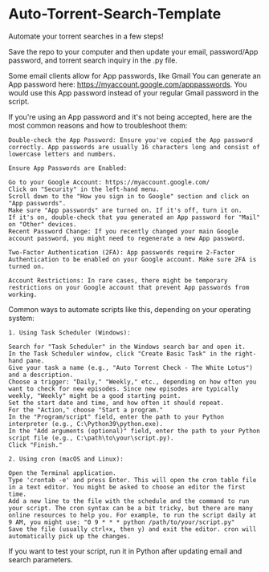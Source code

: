 # Auto-Torrent-Search-Template
 Automate your torrent searches in a few steps!

Save the repo to your computer and then update your email, password/App password, and torrent search inquiry in the .py file.

Some email clients allow for App passwords, like Gmail
 You can generate an App password here: https://myaccount.google.com/apppasswords. You would use this App password instead of your regular Gmail password in the script. 

If you're using an App password and it's not being accepted, here are the most common reasons and how to troubleshoot them:

    Double-check the App Password: Ensure you've copied the App password correctly. App passwords are usually 16 characters long and consist of lowercase letters and numbers.

    Ensure App Passwords are Enabled:

    Go to your Google Account: https://myaccount.google.com/
    Click on "Security" in the left-hand menu.
    Scroll down to the "How you sign in to Google" section and click on "App passwords".
    Make sure "App passwords" are turned on. If it's off, turn it on.
    If it's on, double-check that you generated an App password for "Mail" on "Other" devices.
    Recent Password Change: If you recently changed your main Google account password, you might need to regenerate a new App password.

    Two-Factor Authentication (2FA): App passwords require 2-Factor Authentication to be enabled on your Google account. Make sure 2FA is turned on.

    Account Restrictions: In rare cases, there might be temporary restrictions on your Google account that prevent App passwords from working.

Common ways to automate scripts like this, depending on your operating system:

    1. Using Task Scheduler (Windows):

    Search for "Task Scheduler" in the Windows search bar and open it.
    In the Task Scheduler window, click "Create Basic Task" in the right-hand pane.
    Give your task a name (e.g., "Auto Torrent Check - The White Lotus") and a description.
    Choose a trigger: "Daily," "Weekly," etc., depending on how often you want to check for new episodes. Since new episodes are typically weekly, "Weekly" might be a good starting point.
    Set the start date and time, and how often it should repeat.
    For the "Action," choose "Start a program."
    In the "Program/script" field, enter the path to your Python interpreter (e.g., C:\Python39\python.exe).
    In the "Add arguments (optional)" field, enter the path to your Python script file (e.g., C:\path\to\your\script.py).
    Click "Finish."

    2. Using cron (macOS and Linux):

    Open the Terminal application.
    Type 'crontab -e' and press Enter. This will open the cron table file in a text editor. You might be asked to choose an editor the first time.
    Add a new line to the file with the schedule and the command to run your script. The cron syntax can be a bit tricky, but there are many online resources to help you. For example, to run the script daily at 9 AM, you might use: "0 9 * * * python /path/to/your/script.py"
    Save the file (usually ctrl+x, then y) and exit the editor. cron will automatically pick up the changes.

If you want to test your script, run it in Python after updating email and search parameters. 
